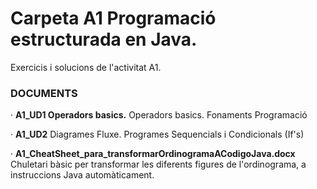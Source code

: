 # Carpeta A1 Programació estructurada en Java.

Exercicis i solucions de l'activitat A1.

### DOCUMENTS

· **A1_UD1 Operadors basics.**  Operadors basics. Fonaments Programació

· **A1_UD2** Diagrames Fluxe. Programes Sequencials i Condicionals (If's)

· **A1_CheatSheet_para_transformarOrdinogramaACodigoJava.docx** Chuletari bàsic per transformar les diferents figures de l'ordinograma, a instruccions Java automàticament.


